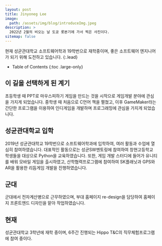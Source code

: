 ```yaml
---
layout: post
title: Jinyoneg Lee
image: 
  path: /assets/img/blog/introduceImg.jpeg
description: >
  2022년 2월의 비오는 날 도쿄 롯본기에 가서 찍은 사진이다.
sitemap: false
---
```


현재 성균관대학교 소프트웨어학과 19학번으로 재학중이며, 좋은 소프트웨어 엔지니어가 되기 위해 도전하고 있습니다.
{:.lead}

<!-- [Modernized](#linking-in-style) [design](#whats-in-the-cards), [big headlines](#ready-for-the-big-screen), big new features: [Built-In Search](#built-in-search), [Sticky Table of Contents](#sticky-table-of-contents), and [Auto-Hiding Navbar](#auto-hiding-navbar). That [and more](#and-much-more) is Hydejack 9. -->

- Table of Contents
{:toc .large-only}

## 이 길을 선택하게 된 계기
초등학생 때 PPT로 마우스피하기 게임을 만드는 것을 시작으로 게임개발 분야에 관심을 가지게 되었습니다. 중학생 때 처음으로 C언어 책을 펼쳤고, 이후 GameMaker라는 간단한 프로그램을 이용하여 인디게임을 개발하며 프로그래밍에 관심을 가지게 되었습니다.
<!-- Ever since the introduction of Dark Mode, link styles have been a bit of an issue. Specifically, finding an accent color that worked on both light and dark backgrounds was the problem. With Hydejack 9, the [link style](#linking-in-style) has been revamped so that legibility is no longer tied to the choice of accent_color, giving you much more freedom in creating a unique design flavor for your site. -->
 
## 성균관대학교 입학
2019년 성균관대학교 19학번으로 소프트웨어학과에 입학하여, 여러 활동과 수업에 열심히 참여하였습니다.
대표적인 활동으로는 성균SW멘토링에 참여하여 창현고등학교 학생들을 대상으로 Python을 교육하였습니다.
또한, 게임 개발 스터디에 들어가 유니티를 배워 모바일 게임을 출시하였고, 산학협력프로그램에 참여하여 SK플래닛과 GPS와 AR을 활용한 리듬게임 개발을 진행하였습니다.
<!-- The theme on which Hydejack is based was designed for a different era of the web. Hydejack has inherited many of its limitations, but over time I've made adjustments, such as centering the content column for better reading ergonomics. -->

<!--With version 9, Hydejack takes full advantage of large displays. Whether it's design indulgences such as oversized headlines, or quality of life improvements such as a floating table of contents, Hydejack now finds use for all that extra screen real estate[^1].  -->
 
## 군대
군대에서 전자계산병으로 근무하였으며, 부대 홈페이지 re-design을 담당하여 홈페이지 프론트엔드 디자인을 맡아 작업하였습니다.
<!-- Hydejack 9 now lets you use ontent cards for both projects and posts. 
The cards have been redesigned with a new hover style and drop shadows and they retain their unique transition-to-next-page animations, which now also work on the `blog` layout. The new `grid` layout lets you do that.-->

<!--Good images are key to making the most out of content cards. For that reason, a [chapter on images](../../docs/basics.md#adding-images) has been added to the documentation.대 -->
 
## 현재
성균관대학교 3학년에 재학 중이며, 6주간 진행되는 Hippo T&C의 직무체험프로그램에 참여 중이다.

<!-- Hydejack now has Built-In Search. It even works offline. I've been prototyping many approaches and eventually settled on a fully client-side, off-the-main thread solution that perfectly fits the use case of personal sites and shows surprisingly good results[^2]. 

The new search UI is custom made for Hydejack and shows beautiful previews of your posts and pages, right on top of your regular content.

Together with the Auto-Hiding Navbar, your entire content library is now only a couple of keystrokes away. -->
 
<!-- ## Auto-Hiding Navbar

A navbar that's there when you need it, and disappears when you don't. Simple as that.
 
## Sticky Table of Contents

Already a staple on so many sites on the web, this pattern is now also available in Hydejack. 
What's unique about it is that it simply picks up the table of contents already created by kramdown's `{:toc}` tag and transparently upgrades it to a fully dynamic version.
 
## …and much more

Other noteworthy changes include:
- Support for Jekyll 4
- Choice between MathJax and KaTeX for math rendering
- Use of `jekyll-include-cache` for drastically improved page building speeds
- New variables configuration file — adjust content width, sidebar width, font size, etc...
- ...and the option to disable grouping projects by year.

Read the the [CHANGELOG](../../CHANGELOG.md){:.heading.flip-title} for the full scope of features and improvements made in Hydejack 9.
Maybe just glance at it to confirm that it is indeed a pretty long list.
 
## Even More to Come

New features for 9.1 are already lined up. Code block headers and code line highlights for even better technical blogging, as well as download buttons on the resume page for PDF, vCard, and Resume JSON are just around the corner.
 
## Get It Now
The Free Version of Hydejack is now availabe on [RubyGems](https://rubygems.org/gems/jekyll-theme-hydejack)
and for the first time also on [GitHub Packages](https://github.com/hydecorp/hydejack/packages). 
The source code is available on [GitHub](https://github.com/hydecorp/hydejack) as always.

The PRO Version is scheduled to release on July 7th on Gumroad. Pre-Orders are open now:

<div class="gumroad-product-embed" data-gumroad-product-id="nuOluY"><a href="https://gumroad.com/l/nuOluY">Loading…</a></div>



[^1]: If you are a fan of the old two-column layout, or don't like modern design tropes such as mega headlines, Hydejack lets you revert these changes on a case-by-case basis via configuration options.

[^2]:
      Search was mainly tested for English and German. Please let me know about issues in other languages. 
      While I've tried to find a multi-language solution, most showed drastically worse  results for the English base case.
      If you're technically inclined, you can adopt the code located in `_includes/js/search-worker.js` to your needs. -->


